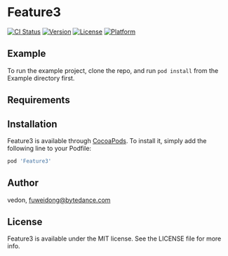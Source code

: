 # Feature3

[![CI Status](https://img.shields.io/travis/vedon/Feature3.svg?style=flat)](https://travis-ci.org/vedon/Feature3)
[![Version](https://img.shields.io/cocoapods/v/Feature3.svg?style=flat)](https://cocoapods.org/pods/Feature3)
[![License](https://img.shields.io/cocoapods/l/Feature3.svg?style=flat)](https://cocoapods.org/pods/Feature3)
[![Platform](https://img.shields.io/cocoapods/p/Feature3.svg?style=flat)](https://cocoapods.org/pods/Feature3)

## Example

To run the example project, clone the repo, and run `pod install` from the Example directory first.

## Requirements

## Installation

Feature3 is available through [CocoaPods](https://cocoapods.org). To install
it, simply add the following line to your Podfile:

```ruby
pod 'Feature3'
```

## Author

vedon, fuweidong@bytedance.com

## License

Feature3 is available under the MIT license. See the LICENSE file for more info.
